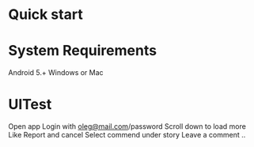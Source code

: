 
# Quick start


# System Requirements

Android 5.+
Windows or Mac

# UITest

Open app
Login with oleg@mail.com/password
Scroll down to load more
Like
Report and cancel
Select commend under story
Leave a comment
..